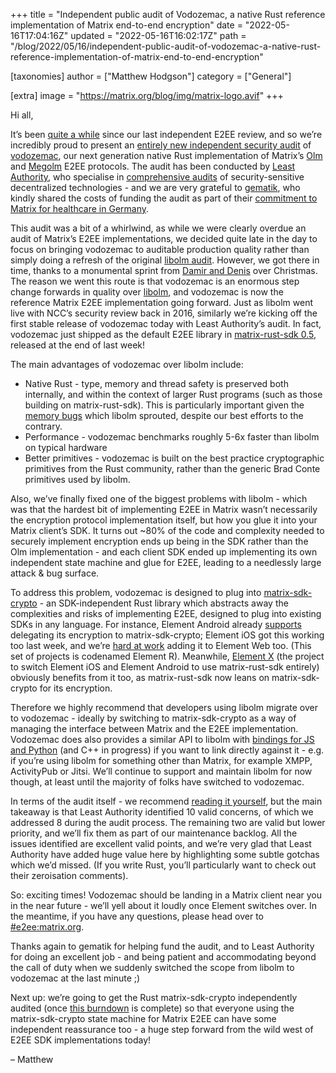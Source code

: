 +++
title = "Independent public audit of Vodozemac, a native Rust reference implementation of Matrix end-to-end encryption"
date = "2022-05-16T17:04:16Z"
updated = "2022-05-16T16:02:17Z"
path = "/blog/2022/05/16/independent-public-audit-of-vodozemac-a-native-rust-reference-implementation-of-matrix-end-to-end-encryption"

[taxonomies]
author = ["Matthew Hodgson"]
category = ["General"]

[extra]
image = "https://matrix.org/blog/img/matrix-logo.avif"
+++

Hi all,

It’s been [quite a while](https://matrix.org/blog/2016/11/21/matrixs-olm-end-to-end-encryption-security-assessment-released-and-implemented-cross-platform-on-riot-at-last) since our last independent E2EE review, and so we’re incredibly proud to present an [entirely new independent security audit](https://matrix.org/media/Least%20Authority%20-%20Matrix%20vodozemac%20Final%20Audit%20Report.pdf) of [vodozemac](https://github.com/matrix-org/vodozemac), our next generation native Rust implementation of Matrix’s [Olm](https://gitlab.matrix.org/matrix-org/olm/blob/master/docs/olm.md) and [Megolm](https://gitlab.matrix.org/matrix-org/olm/blob/master/docs/megolm.md) E2EE protocols.  The audit has been conducted by [Least Authority](https://leastauthority.com/), who specialise in [comprehensive audits](https://leastauthority.com/security-consulting/published-audits/) of security-sensitive decentralized technologies - and we are very grateful to [gematik](https://www.gematik.de/anwendungen/ti-messenger), who kindly shared the costs of funding the audit as part of their [commitment to Matrix for healthcare in Germany](https://matrix.org/blog/2021/07/21/germanys-national-healthcare-system-adopts-matrix).

This audit was a bit of a whirlwind, as while we were clearly overdue an audit of Matrix’s E2EE implementations, we decided quite late in the day to focus on bringing vodozemac to auditable production quality rather than simply doing a refresh of the original [libolm audit](https://matrix.org/blog/2016/11/21/matrixs-olm-end-to-end-encryption-security-assessment-released-and-implemented-cross-platform-on-riot-at-last).  However, we got there in time, thanks to a monumental sprint from [Damir and Denis](https://github.com/matrix-org/vodozemac/graphs/contributors) over Christmas.  The reason we went this route is that vodozemac is an enormous step change forwards in quality over [libolm](https://gitlab.matrix.org/matrix-org/olm), and vodozemac is now the reference Matrix E2EE implementation going forward.  Just as libolm went live with NCC’s security review back in 2016, similarly we’re kicking off the first stable release of vodozemac today with Least Authority’s audit.  In fact, vodozemac just shipped as the default E2EE library in [matrix-rust-sdk 0.5](https://github.com/matrix-org/matrix-rust-sdk/releases/tag/matrix-sdk-0.5.0), released at the end of last week!

The main advantages of vodozemac over libolm include:

* Native Rust - type, memory and thread safety is preserved both internally, and within the context of larger Rust programs (such as those building on matrix-rust-sdk).  This is particularly important given the [memory bugs](https://matrix.org/blog/2021/06/14/adventures-in-fuzzing-libolm) which libolm sprouted, despite our best efforts to the contrary.
* Performance - vodozemac benchmarks roughly 5-6x faster than libolm on typical hardware
* Better primitives - vodozemac is built on the best practice cryptographic primitives from the Rust community, rather than the generic Brad Conte primitives used by libolm.

Also, we’ve finally fixed one of the biggest problems with libolm - which was that the hardest bit of implementing E2EE in Matrix wasn’t necessarily the encryption protocol implementation itself, but how you glue it into your Matrix client’s SDK.  It turns out ~80% of the code and complexity needed to securely implement encryption ends up being in the SDK rather than the Olm implementation - and each client SDK ended up implementing its own independent state machine and glue for E2EE, leading to a needlessly large attack & bug surface.

To address this problem, vodozemac is designed to plug into [matrix-sdk-crypto](https://github.com/matrix-org/matrix-rust-sdk/tree/main/crates/matrix-sdk-crypto) - an SDK-independent Rust library which abstracts away the complexities and risks of implementing E2EE, designed to plug into existing SDKs in any language.  For instance, Element Android already [supports](https://github.com/vector-im/element-android/pull/3209) delegating its encryption to matrix-sdk-crypto; Element iOS got this working too last week, and we’re [hard at work](https://github.com/Hywan/matrix-rust-sdk/commits/feat-crypto-wasm) adding it to Element Web too.  (This set of projects is codenamed Element R).  Meanwhile, [Element X](https://youtu.be/chsyOWKvne4) (the project to switch Element iOS and Element Android to use matrix-rust-sdk entirely) obviously benefits from it too, as matrix-rust-sdk now leans on matrix-sdk-crypto for its encryption.

Therefore we highly recommend that developers using libolm migrate over to vodozemac - ideally by switching to matrix-sdk-crypto as a way of managing the interface between Matrix and the E2EE implementation.  Vodozemac does also provides a similar API to libolm with [bindings for JS and Python](https://github.com/matrix-org/vodozemac-bindings) (and C++ in progress) if you want to link directly against it - e.g. if you’re using libolm for something other than Matrix, for example XMPP, ActivityPub or Jitsi.  We’ll continue to support and maintain libolm for now though, at least until the majority of folks have switched to vodozemac.

In terms of the audit itself - we recommend [reading it yourself](https://matrix.org/media/Least%20Authority%20-%20Matrix%20vodozemac%20Final%20Audit%20Report.pdf), but the main takeaway is that Least Authority identified 10 valid concerns, of which we addressed 8 during the audit process. The remaining two are valid but lower priority, and we’ll fix them as part of our maintenance backlog.  All the issues identified are excellent valid points, and we’re very glad that Least Authority have added huge value here by highlighting some subtle gotchas which we’d missed.  (If you write Rust, you’ll particularly want to check out their zeroisation comments).

So: exciting times!  Vodozemac should be landing in a Matrix client near you in the near future - we’ll yell about it loudly once Element switches over.  In the meantime, if you have any questions, please head over to [#e2ee:matrix.org](https://matrix.to/#/#e2ee:matrix.org).

Thanks again to gematik for helping fund the audit, and to Least Authority for doing an excellent job - and being patient and accommodating beyond the call of duty when we suddenly switched the scope from libolm to vodozemac at the last minute ;)

Next up: we’re going to get the Rust matrix-sdk-crypto independently audited (once [this burndown](https://github.com/matrix-org/matrix-rust-sdk/milestone/1) is complete) so that everyone using the matrix-sdk-crypto state machine for Matrix E2EE can have some independent reassurance too - a huge step forward from the wild west of E2EE SDK implementations today!

– Matthew

